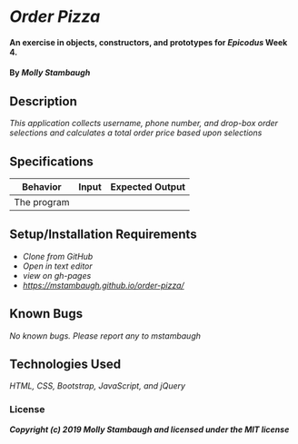 # _Order Pizza_

#### An exercise in objects, constructors, and prototypes for _**Epicodus**_ Week 4.

#### By _**Molly Stambaugh**_

## Description

_This application collects username, phone number, and drop-box order selections and calculates a total order price based upon selections_

## Specifications

| Behavior | Input | Expected Output |
|:-:|:-:|:-:|
|The program |  | |



## Setup/Installation Requirements

* _Clone from GitHub_
* _Open in text editor_
* _view on gh-pages_
* _https://mstambaugh.github.io/order-pizza/_


## Known Bugs

_No known bugs. Please report any to mstambaugh_



## Technologies Used

_HTML, CSS, Bootstrap, JavaScript, and jQuery_

### License


**_Copyright (c) 2019 Molly Stambaugh and licensed under the MIT license_**

